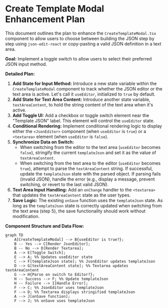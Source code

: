 # Create Template Modal Enhancement Plan

This document outlines the plan to enhance the `CreateTemplateModal.tsx` component to allow users to choose between building the JSON step by step using `json-edit-react` or copy-pasting a valid JSON definition in a text area.

**Goal:** Implement a toggle switch to allow users to select their preferred JSON input method.

**Detailed Plan:**

1.  **Add State for Input Method:** Introduce a new state variable within the `CreateTemplateModal` component to track whether the JSON editor or the text area is active. Let's call it `useEditor`, initialized to `true` by default.
2.  **Add State for Text Area Content:** Introduce another state variable, `textAreaContent`, to hold the string content of the text area when it's active.
3.  **Add Toggle UI:** Add a checkbox or toggle switch element near the "Template JSON" label. This element will control the `useEditor` state.
4.  **Conditional Rendering:** Implement conditional rendering logic to display either the `<JsonEditor>` component (when `useEditor` is `true`) or a `<textarea>` element (when `useEditor` is `false`).
5.  **Synchronize Data on Switch:**
    *   When switching from the editor to the text area (`useEditor` becomes `false`), stringify the current `templateJson` and set it as the value of `textAreaContent`.
    *   When switching from the text area to the editor (`useEditor` becomes `true`), attempt to parse the `textAreaContent` string. If successful, update the `templateJson` state with the parsed object. If parsing fails (invalid JSON), handle the error (e.g., display a message, prevent switching, or revert to the last valid JSON).
6.  **Text Area Input Handling:** Add an `onChange` handler to the `<textarea>` that updates the `textAreaContent` state as the user types.
7.  **Save Logic:** The existing `onSave` function uses the `templateJson` state. As long as the `templateJson` state is correctly updated when switching from the text area (step 5), the save functionality should work without modification.

**Component Structure and Data Flow:**

```mermaid
graph TD
    A[CreateTemplateModal] --> B{useEditor is true?};
    B -- Yes --> C[Render JsonEditor];
    B -- No --> D[Render Textarea];
    A --> E[Toggle Switch];
    E --> A; %% Updates useEditor state
    C --> F[templateJson state]; %% JsonEditor updates templateJson
    D --> G[textAreaContent state]; %% Textarea updates textAreaContent
    G --> H{Parse on switch to Editor?};
    H -- Success --> F; %% Update templateJson
    H -- Failure --> I[Handle Error];
    F --> C; %% JsonEditor uses templateJson
    F --> D; %% Textarea displays stringified templateJson
    A --> J[onSave function];
    F --> J; %% onSave uses templateJson